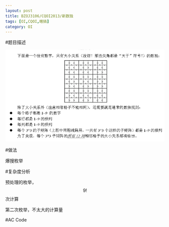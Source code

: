 ```yaml
---
layout: post
title: BZOJ3106/CQOI2013/新数独
tags: [OI,CQOI,瞎搞]
category: OI
---
```


#题目描述

![](/images/oi/bzoj/3109.jpg)

#做法

爆搜枚举

#复杂度分析

预处理的枚举，$$9!$$次计算

第二次枚举，不太大的计算量

#AC Code

<script src="https://gist.github.com/erjiaqing/10448647.js"></script>




